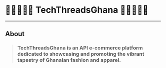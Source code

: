 # 🛒👗🧵👕👜 TechThreadsGhana 👜👕🧵👗🛒
---
## About

> ### TechThreadsGhana is an API e-commerce platform dedicated to showcasing and promoting the vibrant tapestry of Ghanaian fashion and apparel.

## 
